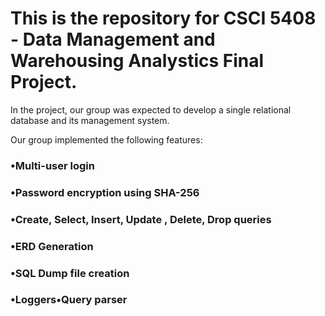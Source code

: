 # This is the repository for CSCI 5408 - Data Management and Warehousing Analystics Final Project.

In the project, our group was expected to develop a single relational database and its management system.

Our group implemented the following features:

  ### •Multi-user login
  ### •Password encryption using SHA-256
  ### •Create, Select, Insert, Update , Delete, Drop queries
  ### •ERD Generation
  ### •SQL Dump file creation
  ### •Loggers•Query parser
